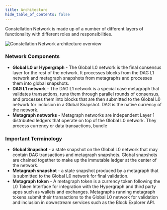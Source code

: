```yaml
---
title: Architecture
hide_table_of_contents: false
---
```

<intro-end />

Constellation Network is made up of a number of different layers of functionality with different roles and responsibilities. 

![Constellation Network architecture overview](/img/metagraphs/architecture.png)

### Network Components

- **Global L0 or Hypergraph** - The Global L0 network is the final consensus layer for the rest of the network. It processes blocks from the DAG L1 network and metagraph snapshots from metagraphs and processes them into global snapshots.
- **DAG L1 network** - The DAG L1 network is a special case metagraph that validates transactions, runs them through parallel rounds of consensus, and processes them into blocks that are then submitted to the Global L0 network for inclusion in a Global Snapshot. DAG is the native currency of the network.
- **Metagraph networks** - Metagraph networks are independent Layer 1 distributed ledgers that operate on top of the Global L0 network. They process currency or data transactions, bundle

### Important Terminology

- **Global Snapshot** - a state snapshot on the Global L0 network that may contain DAG transactions and metagraph snapshots. Global snapshots are chained together to make up the immutable ledger at the center of the network.
- **Metagraph snapshot** - a state snapshot produced by a metagraph that is submitted to the Global L0 network for final validation.
- **Metagraph token** - A metagraph token is a currency token following the L0 Token Interface for integration with the Hypergraph and third party apps such as wallets and exchanges. Metagraphs running metagraph tokens submit their transactions to the Global L0 network for validation and inclusion in downstream services such as the Block Explorer API.
